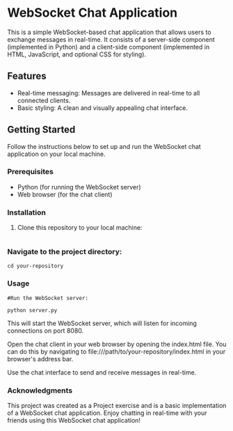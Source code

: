 # WebSocket Chat Application

This is a simple WebSocket-based chat application that allows users to exchange messages in real-time. It consists of a server-side component (implemented in Python) and a client-side component (implemented in HTML, JavaScript, and optional CSS for styling).

## Features

- Real-time messaging: Messages are delivered in real-time to all connected clients.
- Basic styling: A clean and visually appealing chat interface.

## Getting Started

Follow the instructions below to set up and run the WebSocket chat application on your local machine.

### Prerequisites

- Python (for running the WebSocket server)
- Web browser (for the chat client)

### Installation

1. Clone this repository to your local machine:

	```bash git clone https://github.com/Varun-n-n/web_development.git


### Navigate to the project directory:

	cd your-repository

### Usage

	#Run the WebSocket server:
	
	python server.py

This will start the WebSocket server, which will listen for incoming connections on port 8080.

Open the chat client in your web browser by opening the index.html file. You can do this by navigating to file:///path/to/your-repository/index.html in your browser's address bar.

Use the chat interface to send and receive messages in real-time.

### Acknowledgments

This project was created as a Project exercise and is a basic implementation of a WebSocket chat application.
Enjoy chatting in real-time with your friends using this WebSocket chat application!
